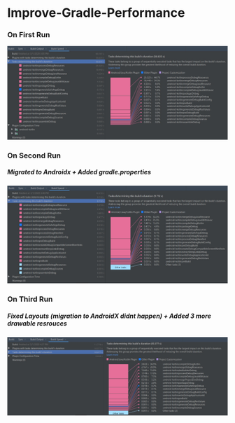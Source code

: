 # Improve-Gradle-Performance

### On First Run

![First Build Time taken](screenshots/1.First-Build-Run.jpg)

### On Second Run
##### Migrated to Androidx + Added gradle.properties

![Second Build Time taken](screenshots/2.Second-Build-Run.jpg)

### On Third Run
##### Fixed Layouts (migration to AndroidX didnt happen) + Added 3 more drawable resrouces

![Third Build Time taken](screenshots/3.Add3-Resources-Build-Run.jpg)